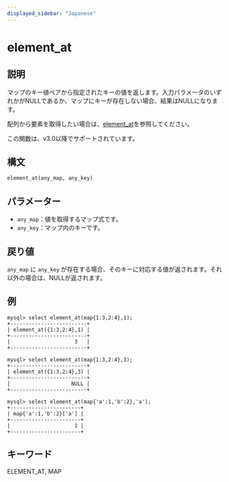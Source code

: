 ```yaml
---
displayed_sidebar: "Japanese"
---
```


# element_at

## 説明

マップのキー値ペアから指定されたキーの値を返します。入力パラメータのいずれかがNULLであるか、マップにキーが存在しない場合、結果はNULLになります。

配列から要素を取得したい場合は、[element_at](../array-functions/element_at.md)を参照してください。

この関数は、v3.0以降でサポートされています。

## 構文

```Haskell
element_at(any_map, any_key)
```

## パラメーター

- `any_map`：値を取得するマップ式です。
- `any_key`：マップ内のキーです。

## 戻り値

`any_map` に `any_key` が存在する場合、そのキーに対応する値が返されます。それ以外の場合は、NULLが返されます。

## 例

```plain text
mysql> select element_at(map{1:3,2:4},1);
+-------------------------+
| element_at({1:3,2:4},1) |
+-------------------------+
|                     3   |
+-------------------------+

mysql> select element_at(map{1:3,2:4},3);
+-------------------------+
| element_at({1:3,2:4},3) |
+-------------------------+
|                    NULL |
+-------------------------+

mysql> select element_at(map{'a':1,'b':2},'a');
+-----------------------+
| map{'a':1,'b':2}['a'] |
+-----------------------+
|                     1 |
+-----------------------+
```

## キーワード

ELEMENT_AT, MAP